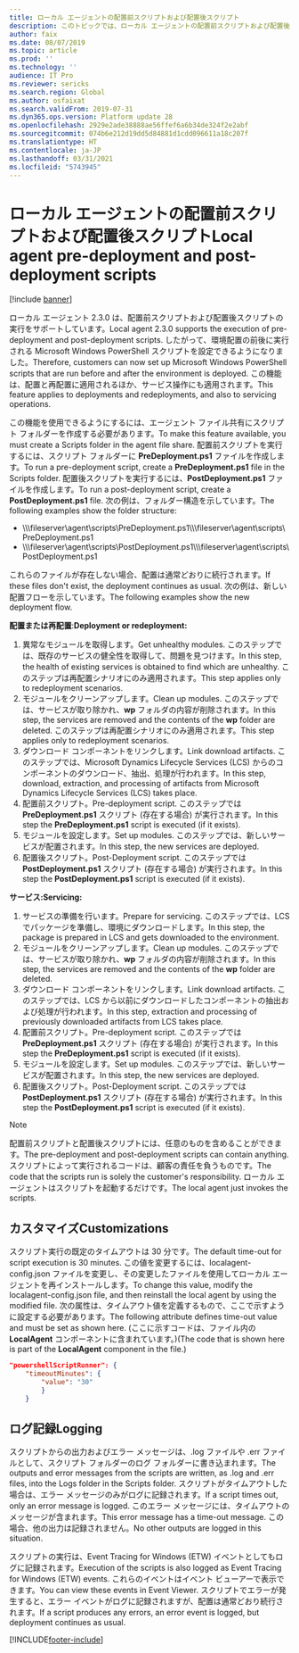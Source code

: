 ```yaml
---
title: ローカル エージェントの配置前スクリプトおよび配置後スクリプト
description: このトピックでは、ローカル エージェントの配置前スクリプトおよび配置後スクリプトに関する情報を提供します。
author: faix
ms.date: 08/07/2019
ms.topic: article
ms.prod: ''
ms.technology: ''
audience: IT Pro
ms.reviewer: sericks
ms.search.region: Global
ms.author: osfaixat
ms.search.validFrom: 2019-07-31
ms.dyn365.ops.version: Platform update 28
ms.openlocfilehash: 2929e2ade38888ae56ffef6a6b34de324f2e2abf
ms.sourcegitcommit: 074b6e212d19dd5d84881d1cdd096611a18c207f
ms.translationtype: HT
ms.contentlocale: ja-JP
ms.lasthandoff: 03/31/2021
ms.locfileid: "5743945"
---
```

# <a name="local-agent-pre-deployment-and-post-deployment-scripts"></a><span data-ttu-id="9b2f2-103">ローカル エージェントの配置前スクリプトおよび配置後スクリプト</span><span class="sxs-lookup"><span data-stu-id="9b2f2-103">Local agent pre-deployment and post-deployment scripts</span></span>

[!include [banner](../includes/banner.md)]

<span data-ttu-id="9b2f2-104">ローカル エージェント 2.3.0 は、配置前スクリプトおよび配置後スクリプトの実行をサポートしています。</span><span class="sxs-lookup"><span data-stu-id="9b2f2-104">Local agent 2.3.0 supports the execution of pre-deployment and post-deployment scripts.</span></span> <span data-ttu-id="9b2f2-105">したがって、環境配置の前後に実行される Microsoft Windows PowerShell スクリプトを設定できるようになりました。</span><span class="sxs-lookup"><span data-stu-id="9b2f2-105">Therefore, customers can now set up Microsoft Windows PowerShell scripts that are run before and after the environment is deployed.</span></span> <span data-ttu-id="9b2f2-106">この機能は、配置と再配置に適用されるほか、サービス操作にも適用されます。</span><span class="sxs-lookup"><span data-stu-id="9b2f2-106">This feature applies to deployments and redeployments, and also to servicing operations.</span></span>

<span data-ttu-id="9b2f2-107">この機能を使用できるようにするには、エージェント ファイル共有にスクリプト フォルダーを作成する必要があります。</span><span class="sxs-lookup"><span data-stu-id="9b2f2-107">To make this feature available, you must create a Scripts folder in the agent file share.</span></span> <span data-ttu-id="9b2f2-108">配置前スクリプトを実行するには、スクリプト フォルダーに **PreDeployment.ps1** ファイルを作成します。</span><span class="sxs-lookup"><span data-stu-id="9b2f2-108">To run a pre-deployment script, create a **PreDeployment.ps1** file in the Scripts folder.</span></span> <span data-ttu-id="9b2f2-109">配置後スクリプトを実行するには、**PostDeployment.ps1** ファイルを作成します。</span><span class="sxs-lookup"><span data-stu-id="9b2f2-109">To run a post-deployment script, create a **PostDeployment.ps1** file.</span></span> <span data-ttu-id="9b2f2-110">次の例は、フォルダー構造を示しています。</span><span class="sxs-lookup"><span data-stu-id="9b2f2-110">The following examples show the folder structure:</span></span>

- <span data-ttu-id="9b2f2-111">\\\\\\fileserver\\agent\\scripts\\PreDeployment.ps1</span><span class="sxs-lookup"><span data-stu-id="9b2f2-111">\\\\\\fileserver\\agent\\scripts\\PreDeployment.ps1</span></span>
- <span data-ttu-id="9b2f2-112">\\\\\\fileserver\\agent\\scripts\\PostDeployment.ps1</span><span class="sxs-lookup"><span data-stu-id="9b2f2-112">\\\\\\fileserver\\agent\\scripts\\PostDeployment.ps1</span></span>

<span data-ttu-id="9b2f2-113">これらのファイルが存在しない場合、配置は通常どおりに続行されます。</span><span class="sxs-lookup"><span data-stu-id="9b2f2-113">If these files don't exist, the deployment continues as usual.</span></span> <span data-ttu-id="9b2f2-114">次の例は、新しい配置フローを示しています。</span><span class="sxs-lookup"><span data-stu-id="9b2f2-114">The following examples show the new deployment flow.</span></span>

<span data-ttu-id="9b2f2-115">**配置または再配置**:</span><span class="sxs-lookup"><span data-stu-id="9b2f2-115">**Deployment or redeployment:**</span></span>

1. <span data-ttu-id="9b2f2-116">異常なモジュールを取得します。</span><span class="sxs-lookup"><span data-stu-id="9b2f2-116">Get unhealthy modules.</span></span> <span data-ttu-id="9b2f2-117">このステップでは、既存のサービスの健全性を取得して、問題を見つけます。</span><span class="sxs-lookup"><span data-stu-id="9b2f2-117">In this step, the health of existing services is obtained to find which are unhealthy.</span></span> <span data-ttu-id="9b2f2-118">このステップは再配置シナリオにのみ適用されます。</span><span class="sxs-lookup"><span data-stu-id="9b2f2-118">This step applies only to redeployment scenarios.</span></span>
2. <span data-ttu-id="9b2f2-119">モジュールをクリーンアップします。</span><span class="sxs-lookup"><span data-stu-id="9b2f2-119">Clean up modules.</span></span> <span data-ttu-id="9b2f2-120">このステップでは、サービスが取り除かれ、**wp** フォルダの内容が削除されます。</span><span class="sxs-lookup"><span data-stu-id="9b2f2-120">In this step, the services are removed and the contents of the **wp** folder are deleted.</span></span> <span data-ttu-id="9b2f2-121">このステップは再配置シナリオにのみ適用されます。</span><span class="sxs-lookup"><span data-stu-id="9b2f2-121">This step applies only to redeployment scenarios.</span></span>
3. <span data-ttu-id="9b2f2-122">ダウンロード コンポーネントをリンクします。</span><span class="sxs-lookup"><span data-stu-id="9b2f2-122">Link download artifacts.</span></span> <span data-ttu-id="9b2f2-123">このステップでは、Microsoft Dynamics Lifecycle Services (LCS) からのコンポーネントのダウンロード、抽出、処理が行われます。</span><span class="sxs-lookup"><span data-stu-id="9b2f2-123">In this step, download, extraction, and processing of artifacts from Microsoft Dynamics Lifecycle Services (LCS) takes place.</span></span>
4. <span data-ttu-id="9b2f2-124">配置前スクリプト。</span><span class="sxs-lookup"><span data-stu-id="9b2f2-124">Pre-deployment script.</span></span> <span data-ttu-id="9b2f2-125">このステップでは **PreDeployment.ps1** スクリプト (存在する場合) が実行されます。</span><span class="sxs-lookup"><span data-stu-id="9b2f2-125">In this step the **PreDeployment.ps1** script is executed (if it exists).</span></span>
5. <span data-ttu-id="9b2f2-126">モジュールを設定します。</span><span class="sxs-lookup"><span data-stu-id="9b2f2-126">Set up modules.</span></span> <span data-ttu-id="9b2f2-127">このステップでは、新しいサービスが配置されます。</span><span class="sxs-lookup"><span data-stu-id="9b2f2-127">In this step, the new services are deployed.</span></span>
6. <span data-ttu-id="9b2f2-128">配置後スクリプト。</span><span class="sxs-lookup"><span data-stu-id="9b2f2-128">Post-Deployment script.</span></span> <span data-ttu-id="9b2f2-129">このステップでは **PostDeployment.ps1** スクリプト (存在する場合) が実行されます。</span><span class="sxs-lookup"><span data-stu-id="9b2f2-129">In this step the **PostDeployment.ps1** script is executed (if it exists).</span></span>

<span data-ttu-id="9b2f2-130">**サービス:**</span><span class="sxs-lookup"><span data-stu-id="9b2f2-130">**Servicing:**</span></span>

1. <span data-ttu-id="9b2f2-131">サービスの準備を行います。</span><span class="sxs-lookup"><span data-stu-id="9b2f2-131">Prepare for servicing.</span></span> <span data-ttu-id="9b2f2-132">このステップでは、LCS でパッケージを準備し、環境にダウンロードします。</span><span class="sxs-lookup"><span data-stu-id="9b2f2-132">In this step, the package is prepared in LCS and gets downloaded to the environment.</span></span>
2. <span data-ttu-id="9b2f2-133">モジュールをクリーンアップします。</span><span class="sxs-lookup"><span data-stu-id="9b2f2-133">Clean up modules.</span></span> <span data-ttu-id="9b2f2-134">このステップでは、サービスが取り除かれ、**wp** フォルダの内容が削除されます。</span><span class="sxs-lookup"><span data-stu-id="9b2f2-134">In this step, the services are removed and the contents of the **wp** folder are deleted.</span></span>
3. <span data-ttu-id="9b2f2-135">ダウンロード コンポーネントをリンクします。</span><span class="sxs-lookup"><span data-stu-id="9b2f2-135">Link download artifacts.</span></span> <span data-ttu-id="9b2f2-136">このステップでは、LCS から以前にダウンロードしたコンポーネントの抽出および処理が行われます。</span><span class="sxs-lookup"><span data-stu-id="9b2f2-136">In this step, extraction and processing of previously downloaded artifacts from LCS takes place.</span></span>
4. <span data-ttu-id="9b2f2-137">配置前スクリプト。</span><span class="sxs-lookup"><span data-stu-id="9b2f2-137">Pre-deployment script.</span></span> <span data-ttu-id="9b2f2-138">このステップでは **PreDeployment.ps1** スクリプト (存在する場合) が実行されます。</span><span class="sxs-lookup"><span data-stu-id="9b2f2-138">In this step the **PreDeployment.ps1** script is executed (if it exists).</span></span>
5. <span data-ttu-id="9b2f2-139">モジュールを設定します。</span><span class="sxs-lookup"><span data-stu-id="9b2f2-139">Set up modules.</span></span> <span data-ttu-id="9b2f2-140">このステップでは、新しいサービスが配置されます。</span><span class="sxs-lookup"><span data-stu-id="9b2f2-140">In this step, the new services are deployed.</span></span>
6. <span data-ttu-id="9b2f2-141">配置後スクリプト。</span><span class="sxs-lookup"><span data-stu-id="9b2f2-141">Post-Deployment script.</span></span> <span data-ttu-id="9b2f2-142">このステップでは **PostDeployment.ps1** スクリプト (存在する場合) が実行されます。</span><span class="sxs-lookup"><span data-stu-id="9b2f2-142">In this step the **PostDeployment.ps1** script is executed (if it exists).</span></span>

> [!NOTE]
> <span data-ttu-id="9b2f2-143">配置前スクリプトと配置後スクリプトには、任意のものを含めることができます。</span><span class="sxs-lookup"><span data-stu-id="9b2f2-143">The pre-deployment and post-deployment scripts can contain anything.</span></span> <span data-ttu-id="9b2f2-144">スクリプトによって実行されるコードは、顧客の責任を負うものです。</span><span class="sxs-lookup"><span data-stu-id="9b2f2-144">The code that the scripts run is solely the customer's responsibility.</span></span> <span data-ttu-id="9b2f2-145">ローカル エージェントはスクリプトを起動するだけです。</span><span class="sxs-lookup"><span data-stu-id="9b2f2-145">The local agent just invokes the scripts.</span></span>

## <a name="customizations"></a><span data-ttu-id="9b2f2-146">カスタマイズ</span><span class="sxs-lookup"><span data-stu-id="9b2f2-146">Customizations</span></span>

<span data-ttu-id="9b2f2-147">スクリプト実行の既定のタイムアウトは 30 分です。</span><span class="sxs-lookup"><span data-stu-id="9b2f2-147">The default time-out for script execution is 30 minutes.</span></span> <span data-ttu-id="9b2f2-148">この値を変更するには、localagent-config.json ファイルを変更し、その変更したファイルを使用してローカル エージェントを再インストールします。</span><span class="sxs-lookup"><span data-stu-id="9b2f2-148">To change this value, modify the localagent-config.json file, and then reinstall the local agent by using the modified file.</span></span> <span data-ttu-id="9b2f2-149">次の属性は、タイムアウト値を定義するもので、ここで示すように設定する必要があります。</span><span class="sxs-lookup"><span data-stu-id="9b2f2-149">The following attribute defines time-out value and must be set as shown here.</span></span> <span data-ttu-id="9b2f2-150">(ここに示すコードは、ファイル内の **LocalAgent** コンポーネントに含まれています。)</span><span class="sxs-lookup"><span data-stu-id="9b2f2-150">(The code that is shown here is part of the **LocalAgent** component in the file.)</span></span>

```json
"powershellScriptRunner": {
    "timeoutMinutes": {
        "value": "30"
        }
    }
```

## <a name="logging"></a><span data-ttu-id="9b2f2-151">ログ記録</span><span class="sxs-lookup"><span data-stu-id="9b2f2-151">Logging</span></span>

<span data-ttu-id="9b2f2-152">スクリプトからの出力およびエラー メッセージは、.log ファイルや .err ファイルとして、スクリプト フォルダーのログ フォルダーに書き込まれます。</span><span class="sxs-lookup"><span data-stu-id="9b2f2-152">The outputs and error messages from the scripts are written, as .log and .err files, into the Logs folder in the Scripts folder.</span></span> <span data-ttu-id="9b2f2-153">スクリプトがタイムアウトした場合は、エラー メッセージのみがログに記録されます。</span><span class="sxs-lookup"><span data-stu-id="9b2f2-153">If a script times out, only an error message is logged.</span></span> <span data-ttu-id="9b2f2-154">このエラー メッセージには、タイムアウトのメッセージが含まれます。</span><span class="sxs-lookup"><span data-stu-id="9b2f2-154">This error message has a time-out message.</span></span> <span data-ttu-id="9b2f2-155">この場合、他の出力は記録されません。</span><span class="sxs-lookup"><span data-stu-id="9b2f2-155">No other outputs are logged in this situation.</span></span>

<span data-ttu-id="9b2f2-156">スクリプトの実行は、Event Tracing for Windows (ETW) イベントとしてもログに記録されます。</span><span class="sxs-lookup"><span data-stu-id="9b2f2-156">Execution of the scripts is also logged as Event Tracing for Windows (ETW) events.</span></span> <span data-ttu-id="9b2f2-157">これらのイベントはイベント ビューアーで表示できます。</span><span class="sxs-lookup"><span data-stu-id="9b2f2-157">You can view these events in Event Viewer.</span></span> <span data-ttu-id="9b2f2-158">スクリプトでエラーが発生すると、エラー イベントがログに記録されますが、配置は通常どおり続行されます。</span><span class="sxs-lookup"><span data-stu-id="9b2f2-158">If a script produces any errors, an error event is logged, but deployment continues as usual.</span></span>



[!INCLUDE[footer-include](../../../includes/footer-banner.md)]
